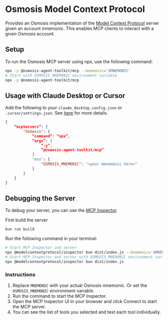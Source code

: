 # Osmosis Model Context Protocol

Provides an Osmosis implementation of the [Model Context Protocol](https://modelcontextprotocol.io/) server given an account mnemonic.
This enables MCP clients to interact with a given Osmosis account.

## Setup

To run the Osmosis MCP server using npx, use the following command:

```bash
npx -y @osmosis-agent-toolkit/mcp --mnemonic='$MNEMONIC'
# Start with OSMOSIS_MNEMONIC environment variable
npx -y @osmosis-agent-toolkit/mcp
```

## Usage with Claude Desktop or Cursor

Add the following to your `claude_desktop_config.json` or `.cursor/settings.json`. See [here](https://modelcontextprotocol.io/quickstart/user) for more details.

```json
{
    “mcpServers”: {
        "Osmosis": {
            “command”: “npx”,
            “args”: [
                “-y”,
                “@osmosis-agent-toolkit/mcp”
            ]
            "env": {
                "OSMOSIS_MNEMONIC": "<your mmnemonic here>"
            }
        }
    }
}
```

## Debugging the Server

To debug your server, you can use the [MCP Inspector](https://modelcontextprotocol.io/docs/tools/inspector).

First build the server

```
bun run build
```

Run the following command in your terminal:

```bash
# Start MCP Inspector and server
npx @modelcontextprotocol/inspector bun dist/index.js --mnemonic='$MNEMONIC'
# Start MCP Inspector and server with OSMOSIS_MNEMONIC environment variable
npx @modelcontextprotocol/inspector bun dist/index.js

```

### Instructions

1. Replace `MNEMONIC` with your actual Osmosis mnemonic. Or set the `OSMOSIS_MNEMONIC` environment variable.
2. Run the command to start the MCP Inspector.
3. Open the MCP Inspector UI in your browser and click Connect to start the MCP server.
4. You can see the list of tools you selected and test each tool individually.
